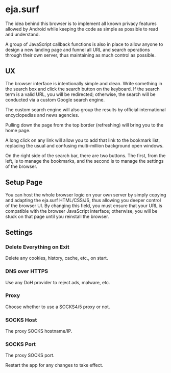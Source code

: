# eja.surf

The idea behind this browser is to implement all known privacy features allowed by Android while keeping the code as simple as possible to read and understand.

A group of JavaScript callback functions is also in place to allow anyone to design a new landing page and funnel all URL and search operations through their own server, thus maintaining as much control as possible.

## UX

The browser interface is intentionally simple and clean. Write something in the search box and click the search button on the keyboard. If the search term is a valid URL, you will be redirected; otherwise, the search will be conducted via a custom Google search engine.

The custom search engine will also group the results by official international encyclopedias and news agencies.

Pulling down the page from the top border (refreshing) will bring you to the home page.

A long click on any link will allow you to add that link to the bookmark list, replacing the usual and confusing multi-million background open windows.

On the right side of the search bar, there are two buttons. The first, from the left, is to manage the bookmarks, and the second is to manage the settings of the browser.

## Setup Page

You can host the whole browser logic on your own server by simply copying and adapting the eja.surf HTML/CSS/JS, thus allowing you deeper control of the browser UI. By changing this field, you must ensure that your URL is compatible with the browser JavaScript interface; otherwise, you will be stuck on that page until you reinstall the browser.

## Settings

### Delete Everything on Exit

Delete any cookies, history, cache, etc., on start.

### DNS over HTTPS

Use any DoH provider to reject ads, malware, etc.

### Proxy

Choose whether to use a SOCKS4/5 proxy or not.

### SOCKS Host

The proxy SOCKS hostname/IP.

### SOCKS Port

The proxy SOCKS port.

Restart the app for any changes to take effect.
